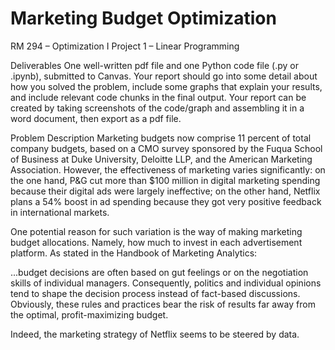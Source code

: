 # Marketing Budget Optimization
RM 294 – Optimization I 
Project 1 – Linear Programming

Deliverables
One well-written pdf file and one Python code file (.py or .ipynb), submitted to Canvas. Your report should go into some detail about how you solved the problem, include some graphs that explain your results, and include relevant code chunks in the final output. Your report can be created by taking screenshots of the code/graph and assembling it in a word document, then export as a pdf file. 


Problem Description
Marketing budgets now comprise 11 percent of total company budgets, based on a CMO survey sponsored by the Fuqua School of Business at Duke University, Deloitte LLP, and the American Marketing Association. However, the effectiveness of marketing varies significantly: on the one hand, P&G cut more than $100 million in digital marketing spending because their digital ads were largely ineffective; on the other hand, Netflix plans a 54% boost in ad spending because they got very positive feedback in international markets.

One potential reason for such variation is the way of making marketing budget allocations. Namely, how much to invest in each advertisement platform. As stated in the Handbook of Marketing Analytics:

...budget decisions are often based on gut feelings or on the negotiation skills of individual managers. Consequently, politics and individual opinions tend to shape the decision process instead of fact-based discussions. Obviously, these rules and practices bear the risk of results far away from the optimal, profit-maximizing budget.

Indeed, the marketing strategy of Netflix seems to be steered by data. 
